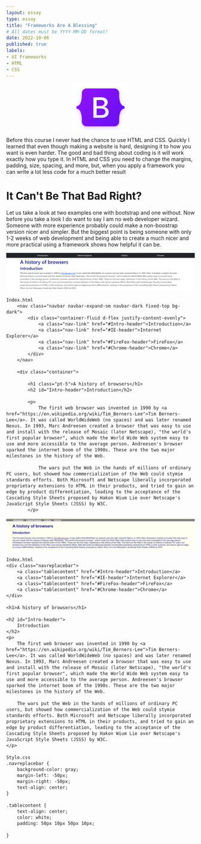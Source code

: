 ```yaml
---
layout: essay
type: essay
title: "Frameworks Are A Blessing"
# All dates must be YYYY-MM-DD format!
date: 2022-10-06
published: true 
labels:
- UI Frameworks
- HTML
- CSS
---
```


<p align="center">
  <img width="150px" 
       src="../img/bootstrap-logo.png" 
       class="img-thumbnail" >
 </p>

Before this course I never had the chance to use HTML and CSS. Quickly I learned that even though making a website is hard, designing it to how you want is even harder. The good and bad thing about coding is it will work exactly how you type it. In HTML and CSS you need to change the margins, padding, size, spacing, and more, but, when you apply a framework you can write a lot less code for a much better result


# It Can't Be That Bad Right?

Let us take a look at two examples one with bootstrap and one without. Now before you take a look I do want to say I am no web developer wizard. Someone with more experience probably could make a non-boostrap version nicer and simpler. But the biggest point is being someone with only 1-2 weeks of web development and being able to create a much nicer and more practical using a framework shows how helpful it can be.

<img src="../img/with-bootstrap.jpg">

```
Index.html
    <nav class="navbar navbar-expand-sm navbar-dark fixed-top bg-dark">
        <div class="container-fluid d-flex justify-content-evenly">
            <a class="nav-link" href="#Intro-header">Introduction</a>
            <a class="nav-link" href="#IE-header">Internet Explorer</a>
            <a class="nav-link" href="#FireFox-header">FireFox</a>
            <a class="nav-link" href="#Chrome-header">Chrome</a>
        </div>
    </nav>

    <div class="container">

        <h1 class="pt-5">A history of browsers</h1>
        <h2 id="Intro-header">Introduction</h2>

        <p>
            The first web browser was invented in 1990 by <a href="https://en.wikipedia.org/wiki/Tim_Berners-Lee">Tim Berners-Lee</a>. It was called WorldWideWeb (no spaces) and was later renamed Nexus. In 1993, Marc Andreesen created a browser that was easy to use and install with the release of Mosaic (later Netscape), "the world's first popular browser", which made the World Wide Web system easy to use and more accessible to the average person. Andreesen's browser sparked the internet boom of the 1990s. These are the two major milestones in the history of the Web.

            The wars put the Web in the hands of millions of ordinary PC users, but showed how commercialization of the Web could stymie standards efforts. Both Microsoft and Netscape liberally incorporated proprietary extensions to HTML in their products, and tried to gain an edge by product differentiation, leading to the acceptance of the Cascading Style Sheets proposed by Hakon Wium Lie over Netscape's JavaScript Style Sheets (JSSS) by W3C.
        </p>    
```


<img src="../img/without-bootstrap.jpg">

```
Index.html
<div class="navreplacebar">
    <a class="tablecontent" href="#Intro-header">Introduction</a>
    <a class="tablecontent" href="#IE-header">Internet Explorer</a>
    <a class="tablecontent" href="#FireFox-header">FireFox</a>
    <a class="tablecontent" href="#Chrome-header">Chrome</a>
</div>

<h1>A history of browsers</h1>

<h2 id="Intro-header">
    Introduction
</h2>
<p>
    The first web browser was invented in 1990 by <a href="https://en.wikipedia.org/wiki/Tim_Berners-Lee">Tim Berners-Lee</a>. It was called WorldWideWeb (no spaces) and was later renamed Nexus. In 1993, Marc Andreesen created a browser that was easy to use and install with the release of Mosaic (later Netscape), "the world's first popular browser", which made the World Wide Web system easy to use and more accessible to the average person. Andreesen's browser sparked the internet boom of the 1990s. These are the two major milestones in the history of the Web.

    The wars put the Web in the hands of millions of ordinary PC users, but showed how commercialization of the Web could stymie standards efforts. Both Microsoft and Netscape liberally incorporated proprietary extensions to HTML in their products, and tried to gain an edge by product differentiation, leading to the acceptance of the Cascading Style Sheets proposed by Hakon Wium Lie over Netscape's JavaScript Style Sheets (JSSS) by W3C.
</p>

Style.css
.navreplacebar {
    background-color: gray;
    margin-left: -50px;
    margin-right: -50px;
    text-align: center;
}

.tablecontent {
    text-align: center;
    color: white;
    padding: 50px 10px 50px 10px;

}
```

